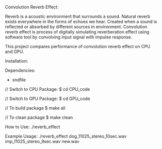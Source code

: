 Convolution Reverb Effect:

Reverb is a acoustic environment that surrounds a sound. Natural reverb exists everywhere in the forms of echoes we hear.
Created when a sound is reflected or absorbed by different sources in environment. Convolution reverb effect is process
of digitally simulating reverberation effect using software tool by convolving input signal with impulse response.

This project compares performance of convolution reverb effect on CPU and GPU. 


Installation:

Dependencies:
- sndfile

// Switch to CPU Package:
$ cd CPU_code 

// Switch to GPU Package:
$ cd GPU_code 

// To build package
$ make all

// To clean package
$ make clean


How to Use:
./reverb_effect <song> <impulse> <output>
 
Example Usage:
./reverb_effect dog_11025_stereo_10sec.wav imp_11025_stereo_9sec.wav new.wav



